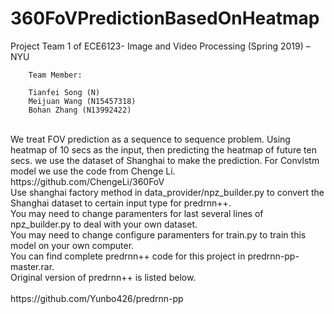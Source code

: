 # 360FoVPredictionBasedOnHeatmap
Project Team 1 of ECE6123- Image and Video Processing (Spring 2019) – NYU

        
        Team Member:

        Tianfei Song (N)
        Meijuan Wang (N15457318)
        Bohan Zhang (N13992422)
<br />
We treat FOV prediction as a sequence to sequence problem. Using heatmap of 10 secs as the input, then predicting the 
heatmap of future ten secs.
we use the dataset of Shanghai to make the prediction. For Convlstm model we use the code from Chenge Li.
<br />
https://github.com/ChengeLi/360FoV
<br />
Use shanghai factory method in data_provider/npz_builder.py to convert the Shanghai dataset to certain input type for predrnn++.<br />
You may need to change paramenters for last several lines of npz_builder.py to deal with your own dataset.<br />
You may need to change configure paramenters for train.py to train this model on your own computer.<br />
You can find complete predrnn++ code for this project in predrnn-pp-master.rar.<br />
Original version of predrnn++ is listed below.<br />
<br />
https://github.com/Yunbo426/predrnn-pp
